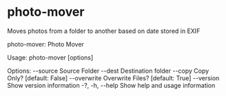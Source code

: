 # photo-mover
Moves photos from a folder to another based on date stored in EXIF

photo-mover:
  Photo Mover

Usage:
  photo-mover [options]

Options:
  --source <source>    Source Folder
  --dest <dest>        Destination folder
  --copy               Copy Only? [default: False]
  --overwrite          Overwrite Files? [default: True]
  --version            Show version information
  -?, -h, --help       Show help and usage information
